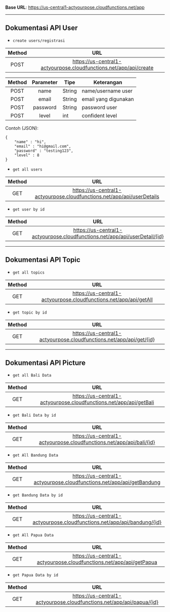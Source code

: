 **Base URL**: https://us-central1-actyourpose.cloudfunctions.net/app

---

## Dokumentasi API User

- ```create users/registrasi``` 

| Method |                                URL                                |
|:------:|:-----------------------------------------------------------------:|
|  POST  | https://us-central1-actyourpose.cloudfunctions.net/app/api/create |

| Method | Parameter | Tipe   | Keterangan           |
|:------:|:---------:|--------|----------------------|
|  POST  | name      | String | name/username user   |
|  POST  | email     | String | email yang digunakan |
|  POST  | password  | String | password user        |
|  POST  | level     | int    | confident level      |

Contoh (JSON):
```
{
    "name" : "hi",
    "email" : "hi@gmail.com",
    "password" : "testing123",
    "level" : 8
}
```

- ```get all users```

| Method |                                   URL                                  |
|:------:|:----------------------------------------------------------------------:|
|   GET  | https://us-central1-actyourpose.cloudfunctions.net/app/api/userDetails |

- ```get user by id``` 

| Method |                                     URL                                    |
|:------:|:--------------------------------------------------------------------------:|
|   GET  | https://us-central1-actyourpose.cloudfunctions.net/app/api/userDetail/{id} |


---


## Dokumentasi API Topic

- ```get all topics```

| Method |                                URL                                |
|:------:|:-----------------------------------------------------------------:|
|   GET  | https://us-central1-actyourpose.cloudfunctions.net/app/api/getAll |

- ```get topic by id```

| Method |                                 URL                                 |
|:------:|:-------------------------------------------------------------------:|
|   GET  | https://us-central1-actyourpose.cloudfunctions.net/app/api/get/{id} |


---


## Dokumentasi API Picture

- ```get all Bali Data```

| Method |                                 URL                                |
|:------:|:------------------------------------------------------------------:|
|   GET  | https://us-central1-actyourpose.cloudfunctions.net/app/api/getBali |

- ```get Bali Data by id```

| Method |                                  URL                                 |
|:------:|:--------------------------------------------------------------------:|
|   GET  | https://us-central1-actyourpose.cloudfunctions.net/app/api/bali/{id} |

- ```get All Bandung Data```

| Method |                                  URL                                  |
|:------:|:---------------------------------------------------------------------:|
|   GET  | https://us-central1-actyourpose.cloudfunctions.net/app/api/getBandung |

- ```get Bandung Data by id```

| Method |                                   URL                                   |
|:------:|:-----------------------------------------------------------------------:|
|   GET  | https://us-central1-actyourpose.cloudfunctions.net/app/api/bandung/{id} |

- ```get All Papua Data```

| Method |                                 URL                                 |
|:------:|:-------------------------------------------------------------------:|
|   GET  | https://us-central1-actyourpose.cloudfunctions.net/app/api/getPapua |

- ```get Papua Data by id```

| Method |                                  URL                                  |
|:------:|:---------------------------------------------------------------------:|
|   GET  | https://us-central1-actyourpose.cloudfunctions.net/app/api/papua/{id} |
